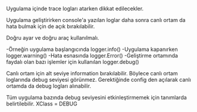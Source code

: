 

Uygulama içinde trace logları atarken dikkat edilecekler.

Uygulama geliştirirken console'a yazılan loglar daha sonra canlı ortam da hata bulmak için de açık bırakılabilir.

Doğru ayar ve doğru araç kullanılmalı.

-Örneğin uygulama başlangıcında logger.info()
-Uygulama kapanırken logger.warning()
-Hata esnasında logger.Error()
-Geliştirme ortamında faydalı olan bazı işlemler için kullanılan logger.debug()

Canlı ortam için alt seviye information bırakılabilir. Böylece canlı ortam loglarında debug seviyesi görünmez.
Gerektiğinde config den açılarak canlı ortamda da debug logları alınabilir.

Tüm uygulama bazında debug seviyesini etkinleştirmemek için tanımlarda belirtilebilir.
XClass = DEBUG
